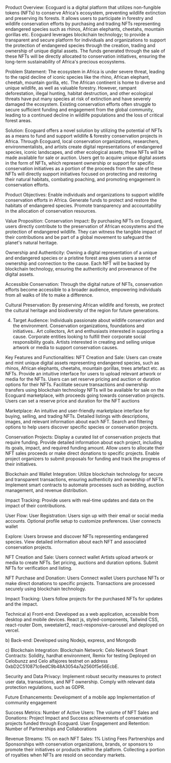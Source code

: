 Product Overview:
Ecoguard is a digital platform that utilizes non-fungible tokens (NFTs) to conserve Africa's ecosystem, preventing wildlife extinction and preserving its forests. It allows users to participate in forestry and wildlife conservation efforts by purchasing and trading NFTs representing endangered species such as rhinos, African elephants, cheetahs, mountain gorillas etc. 
Ecoguard leverages blockchain technology; to provide a transparent and secure platform for individuals and organizations to support the protection of endangered species through the creation, trading and ownership of unique digital assets. The funds generated through the sale of these NFTs will be directly allocated to conservation initiatives, ensuring the long-term sustainability of Africa's precious ecosystems.

Problem Statement:
The ecosystem in Africa is under severe threat, leading to the rapid decline of iconic species like the rhino, African elephant, cheetah, mountain gorilla, etc. The African continent is home to diverse and unique wildlife, as well as valuable forestry. However, rampant deforestation, illegal hunting, habitat destruction, and other ecological threats have put many species at risk of extinction and have severely damaged the ecosystem. Existing conservation efforts often struggle to secure sufficient funding and engagement from the global community, leading to a continued decline in wildlife populations and the loss of critical forest areas.

Solution:
Ecoguard offers a novel solution by utilizing the potential of NFTs as a means to fund and support wildlife & forestry conservation projects in Africa. Through Ecoguard, local conservation organizations, researchers, environmentalists, and artists create digital representations of endangered species, iconic landscapes, and other ecological assets;  these NFTs will be made available for sale or auction. Users get to acquire unique digital assets in the form of NFTs, which represent ownership or support for specific conservation initiatives as a portion of the proceeds from the sale of these NFTs will directly support initiatives focused on protecting and restoring their natural habitats, combating poaching, and promoting engagement in conservation efforts.

Product Objectives:
  Enable individuals and organizations to support wildlife conservation efforts in Africa.
  Generate funds to protect and restore the habitats of endangered species.
   Promote transparency and accountability in the allocation of conservation resources.


Value Proposition:
Conservation Impact: By purchasing NFTs on Ecoguard, users directly contribute to the preservation of African ecosystems and the protection of endangered wildlife. They can witness the tangible impact of their contributions and be part of a global movement to safeguard the planet's natural heritage.

Ownership and Authenticity: Owning a digital representation of a unique and endangered species or a pristine forest area gives users a sense of ownership and connection to the cause. Each NFT will be backed by blockchain technology, ensuring the authenticity and provenance of the digital assets.

Accessible Conservation: Through the digital nature of NFTs, conservation efforts become accessible to a broader audience, empowering individuals from all walks of life to make a difference.

Cultural Preservation: By preserving African wildlife and forests, we protect the cultural heritage and biodiversity of the region for future generations.

4. Target Audience:
Individuals passionate about wildlife conservation and the environment.
Conservation organizations, foundations and initiatives..
Art collectors, Art and enthusiasts interested in supporting a cause.
Corporate entities looking to fulfill their corporate social responsibility goals.
Artists interested in creating and selling unique artwork or media to support conservation causes.


Key Features and Functionalities:
NFT Creation and Sale:
Users can create and mint unique digital assets representing endangered species, such as rhinos, African elephants, cheetahs, mountain gorillas, trees artefact etc. as NFTs.
Provide an intuitive interface for users to upload relevant artwork or media for the NFTs.
Users can set reserve pricing and auction or duration options for their NFTs.
Facilitate secure transactions and ownership transfers using blockchain technology
NFTs will be available for sale on the Ecoguard marketplace, with proceeds going towards conservation projects.
Users can set a reserve price and duration for the NFT auctions

Marketplace:
An intuitive and user-friendly marketplace interface for buying, selling, and trading NFTs.
Detailed listings with descriptions, images, and relevant information about each NFT.
Search and filtering options to help users discover specific species or conservation projects.

Conservation Projects:
Display a curated list of conservation projects that require funding.
Provide detailed information about each project, including its goals, impact, and required funding amount.
Allow users to allocate their NFT sales proceeds or make direct donations to specific projects.
Enable project organizers to submit proposals for funding and track the progress of their initiatives.

Blockchain and Wallet Integration:
Utilize blockchain technology for secure and transparent transactions, ensuring authenticity and ownership of NFTs.
Implement smart contracts to automate processes such as bidding, auction management, and revenue distribution.

Impact Tracking:
Provide users with real-time updates and data on the impact of their contributions.

User Flow:
User Registration:
Users sign up with their email or social media accounts.
Optional profile setup to customize preferences.
User connects wallet

Explore:
Users browse and discover NFTs representing endangered species.
View detailed information about each NFT and associated conservation projects.

NFT Creation and Sale:
Users connect wallet
Artists upload artwork or media to create NFTs.
Set pricing, auctions and duration options.
Submit NFTs for verification and listing.

NFT Purchase and Donation:
Users Connect wallet
Users purchase NFTs or make direct donations to specific projects.
Transactions are processed securely using blockchain technology.

Impact Tracking:
Users follow projects for the purchased NFTs for updates and the impact.

Technical 
a) Front-end: Developed as a web application, accessible from desktop and mobile devices.  React js, styled-components, Tailwind CSS, react-router Dom, sweetalert2, react-responsive-carousel and deployed on vercel. 

b) Back-end: Developed using Nodejs, express, and Mongodb

c) Blockchain Integration:
Blockchain Network: Celo Network 
Smart Contracts: Solidity, hardhat environment, Remix for testing
Deployed on Celobunzz and Celo alfajores testnet on address  0xbD2C510871c6edC9b48A3054a7a2560f5e56EcbE.


Security and Data Privacy:
Implement robust security measures to protect user data, transactions, and NFT ownership.
Comply with relevant data protection regulations, such as GDPR.

Future Enhancements:
Development of a mobile app
Implementation of community engagement 

Success Metrics:
Number of Active Users: 
The volume of NFT Sales and Donations: 
Project Impact and Success achievements of conservation projects funded through Ecoguard.
User Engagement and Retention: 
Number of Partnerships and Collaborations


Revenue Streams:
1% on each NFT Sales: 
1% Listing Fees
Partnerships and Sponsorships with conservation organizations, brands, or sponsors to promote their initiatives or products within the platform.
Collecting a portion of royalties when NFTs are resold on secondary markets.

